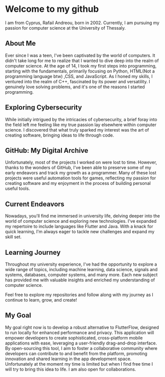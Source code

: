 # Welcome to my github
I am from Cyprus, Rafail Andreou, born in 2002. Currently, I am pursuing my passion for computer science at the University of Thessaly.

## About Me

Ever since I was a teen, I've been captivated by the world of computers. It didn't take long for me to realize that I wanted to dive deep into the realm of computer science. At the age of 14, I took my first steps into programming, starting with the fundamentals, primarily focusing on Python, HTML(Not a programming language btw) ,CSS, and JavaScript. As I honed my skills, I ventured into the realm of C++, fascinated by its power and versatility. I genuinely love solving problems, and it's one of the reasons I started programming.

## Exploring Cybersecurity

While initially intrigued by the intricacies of cybersecurity, a brief foray into the field left me feeling like my true passion lay elsewhere within computer science. I discovered that what truly sparked my interest was the art of creating software, bringing ideas to life through code.

## GitHub: My Digital Archive

Unfortunately, most of the projects I worked on were lost to time. However, thanks to the wonders of GitHub, I've been able to preserve some of my early endeavors and track my growth as a programmer. Many of these lost projects were useful automation tools for games, reflecting my passion for creating software and my enjoyment in the process of building personal useful tools.

## Current Endeavors

Nowadays, you'll find me immersed in university life, delving deeper into the world of computer science and exploring new technologies. I've expanded my repertoire to include languages like Flutter and Java. With a knack for quick learning, I'm always eager to tackle new challenges and expand my skill set.

## Learning Journey

Throughout my university experience, I've had the opportunity to explore a wide range of topics, including machine learning, data science, signals and systems, databases, computer systems, and many more. Each new subject has provided me with valuable insights and enriched my understanding of computer science.

Feel free to explore my repositories and follow along with my journey as I continue to learn, grow, and create!

## My Goal

My goal right now is to develop a robust alternative to FlutterFlow, designed to run locally for enhanced performance and privacy. This application will empower developers to create sophisticated, cross-platform mobile applications with ease, leveraging a user-friendly drag-and-drop interface. By open-sourcing this tool, I aim to foster a collaborative community where developers can contribute to and benefit from the platform, promoting innovation and shared learning in the app development space. Unfortunately at the moment my time is limited but when I find free time I will try to bring this idea to life. I am also open for collaborations.
